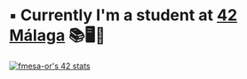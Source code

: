 <h1 align="> Hello there </h1>

## ▪️ Currently I'm a student at [42 Málaga](https://www.42malaga.com/) 📚🖥🧐

[![fmesa-or's 42 stats](https://badge.mediaplus.ma/greenbinary/fmesa-or?1337Badge=off&UM6P=off)](https://github.com/oakoudad/badge42)

<!--
**fmesa-or/fmesa-or** is a ✨ _special_ ✨ repository because its `README.md` (this file) appears on your GitHub profile.

Here are some ideas to get you started:

- 🔭 I’m currently working on ...
- 🌱 I’m currently learning ...
- 👯 I’m looking to collaborate on ...
- 🤔 I’m looking for help with ...
- 💬 Ask me about ...
- 📫 How to reach me: ...
- 😄 Pronouns: ...
- ⚡ Fun fact: ...
-->
